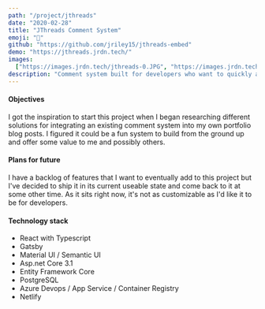 ```yaml
---
path: "/project/jthreads"
date: "2020-02-28"
title: "JThreads Comment System"
emoji: "📄"
github: "https://github.com/jriley15/jthreads-embed"
demo: "https://jthreads.jrdn.tech/"
images:
  ["https://images.jrdn.tech/jthreads-0.JPG", "https://images.jrdn.tech/jthreads-1.JPG", "https://images.jrdn.tech/jthreads-2.JPG", "https://images.jrdn.tech/jthreads-3.JPG"]
description: "Comment system built for developers who want to quickly and easily integrate discussion into their web apps."
---
```


#### Objectives

I got the inspiration to start this project when I began researching different solutions for integrating an existing comment system 
into my own portfolio blog posts. I figured it could be a fun system to build from the ground up and offer some value to me and possibly others. 

#### Plans for future

I have a backlog of features that I want to eventually add to this project but I've decided to ship it in its current useable state and come 
back to it at some other time. As it sits right now, it's not as customizable as I'd like it to be for developers.

#### Technology stack

- React with Typescript
- Gatsby
- Material UI / Semantic UI
- Asp.net Core 3.1
- Entity Framework Core
- PostgreSQL
- Azure Devops / App Service / Container Registry
- Netlify